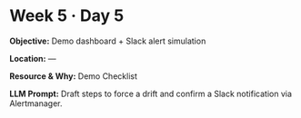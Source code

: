 # Week 5 · Day 5

**Objective:** Demo dashboard + Slack alert simulation

**Location:** —

**Resource & Why:** Demo Checklist

**LLM Prompt:** Draft steps to force a drift and confirm a Slack notification via Alertmanager.
